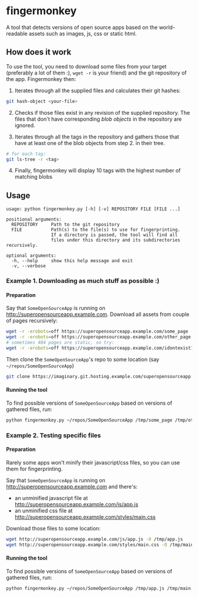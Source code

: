 # fingermonkey

A tool that detects versions of open source apps based on the world-readable assets such as images, js, css or static html.

## How does it work

To use the tool, you need to download some files from your target (preferably a lot of them :), `wget -r` is your friend) and the git repository of the app. Fingermonkey then:

1. Iterates through all the supplied files and calculates their git hashes:

```bash
git hash-object <your-file>
```

2. Checks if those files exist in any revision of the supplied repository. The files that don't have corresponding _blob objects_ in the repository are ignored.

3. Iterates through all the tags in the repository and gathers those that have at least one of the blob objects from step 2. in their tree.

```bash
# for each tag:
git ls-tree -r <tag>
```

4. Finally, fingermonkey will display 10 tags with the highest number of matching blobs

## Usage

```
usage: python fingermonkey.py [-h] [-v] REPOSITORY FILE [FILE ...]

positional arguments:
  REPOSITORY     Path to the git repository
  FILE           Path(s) to the file(s) to use for fingerprinting.
                 If a directory is passed, the tool will find all
                 files under this directory and its subdirectories recursively.

optional arguments:
  -h, --help     show this help message and exit
  -v, --verbose
```

### Example 1. Downloading as much stuff as possible :)

#### Preparation

Say that `SomeOpenSourceApp` is running on http://superopensourceapp.example.com. Download all assets from couple of pages recursively:

```bash
wget -r -erobots=off https://superopensourceapp.example.com/some_page -P /tmp/some_page/
wget -r -erobots=off https://superopensourceapp.example.com/other_page -P /tmp/other_page/
# sometimes 404 pages are static, so try:
wget -r -erobots=off https://superopensourceapp.example.com/idontexist123123 -P /tmp/404_page/
```

Then clone the `SomeOpenSourceApp`'s repo to some location (say `~/repos/SomeOpenSourceApp`)

```bash
git clone https://imaginary.git.hosting.example.com/superopensourceapp ~/repos/SomeOpenSourceApp
```

#### Running the tool
To find possible versions of `SomeOpenSourceApp` based on versions of gathered files, run:
```bash
python fingermonkey.py ~/repos/SomeOpenSourceApp /tmp/some_page /tmp/other_page/ /tmp/404_page/
```

### Example 2. Testing specific files

#### Preparation
Rarely some apps won't minify their javascript/css files, so you can use them for fingerprinting.

Say that `SomeOpenSourceApp` is running on http://superopensourceapp.example.com and there's:
- an unminified javascript file at http://superopensourceapp.example.com/js/app.js
- an unminified css file at http://superopensourceapp.example.com/styles/main.css

Download those files to some location:
```bash
wget http://superopensourceapp.example.com/js/app.js -O /tmp/app.js
wget http://superopensourceapp.example.com/styles/main.css -O /tmp/main.css
```

#### Running the tool
To find possible versions of `SomeOpenSourceApp` based on versions of gathered files, run:
```bash
python fingermonkey.py ~/repos/SomeOpenSourceApp /tmp/app.js /tmp/main.css
```
